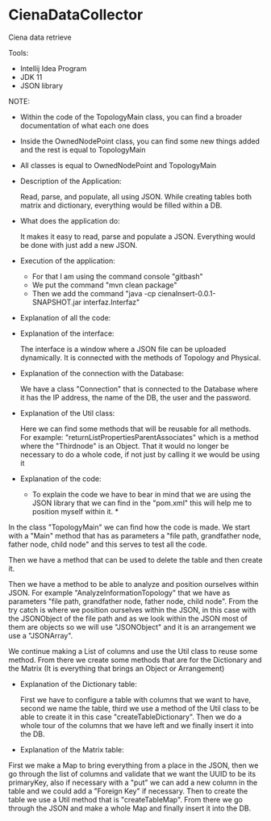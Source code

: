 # CienaDataCollector
Ciena data retrieve

Tools:
- Intellij Idea Program
- JDK 11
- JSON library

NOTE:
- Within the code of the TopologyMain class, you can find a broader documentation of what each one does
- Inside the OwnedNodePoint class, you can find some new things added and the rest is equal to TopologyMain
- All classes is equal to OwnedNodePoint and TopologyMain

- Description of the Application:

  Read, parse, and populate, all using JSON. While creating
  tables both matrix and dictionary, everything would be filled within
  a DB.

- What does the application do:

  It makes it easy to read, parse and populate a JSON. Everything would be done with
  just add a new JSON.

- Execution of the application:
  - For that I am using the command console "gitbash"
  - We put the command "mvn clean package"
  - Then we add the command "java -cp cienaInsert-0.0.1-SNAPSHOT.jar interfaz.Interfaz"

- Explanation of all the code:


 - Explanation of the interface:

   The interface is a window where a JSON file can be uploaded dynamically. It is connected with the methods of Topology and Physical.

- Explanation of the connection with the Database:

  We have a class "Connection" that is connected to the Database where it has the IP address, the name of the DB, the user and the password.

- Explanation of the Util class:

  Here we can find some methods that will be reusable for all methods. For example: "returnListPropertiesParentAssociates" which is a method where the "Thirdnode" is   an Object. That it would no longer be necessary to do a whole code, if not just by calling it we would be using it

- Explanation of the code:

  * To explain the code we have to bear in mind that we are using the JSON library that we can find in the "pom.xml" this will help me to position myself within it. *

 In the class "TopologyMain" we can find how the code is made. We start with a "Main" method that has as parameters a "file path, grandfather node, father node, child   node" and this serves to test all the code.

 Then we have a method that can be used to delete the table and then create it.

 Then we have a method to be able to analyze and position ourselves within JSON. For example "AnalyzeInformationTopology" that we have as parameters "file path,         grandfather node, father node, child node". From the try catch is where we position ourselves within the JSON, in this case with the JSONObject of the file path and   as we look within the JSON most of them are objects so we will use "JSONObject" and it is an arrangement we use a "JSONArray".

 We continue making a List of columns and use the Util class to reuse some method. From there we create some methods that are for the Dictionary and the Matrix (It is   everything that brings an Object or Arrangement)

- Explanation of the Dictionary table:

  First we have to configure a table with columns that we want to have, second we name the table, third we use a method of the Util class to be able to create it in     this case "createTableDictionary". Then we do a whole tour of the columns that we have left and we finally insert it into the DB.

- Explanation of the Matrix table:

 First we make a Map to bring everything from a place in the JSON, then we go through the list of columns and validate that we want the UUID to be its primaryKey,       also if necessary with a "put" we can add a new column in the table and we could add a "Foreign Key" if necessary. Then to create the table we use a Util method       that is "createTableMap". From there we go through the JSON and make a whole Map and finally insert it into the DB.


